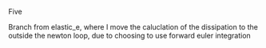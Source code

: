 Five

Branch from elastic_e, where I move the caluclation of the dissipation to the outside the newton loop, due to choosing to use forward euler integration